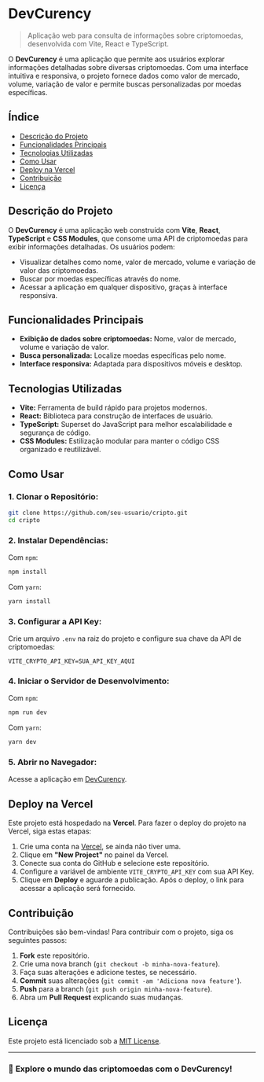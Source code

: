 # DevCurency

> Aplicação web para consulta de informações sobre criptomoedas, desenvolvida com Vite, React e TypeScript.

O **DevCurency** é uma aplicação que permite aos usuários explorar informações detalhadas sobre diversas criptomoedas. Com uma interface intuitiva e responsiva, o projeto fornece dados como valor de mercado, volume, variação de valor e permite buscas personalizadas por moedas específicas.

## Índice

- [Descrição do Projeto](#descrição-do-projeto)
- [Funcionalidades Principais](#funcionalidades-principais)
- [Tecnologias Utilizadas](#tecnologias-utilizadas)
- [Como Usar](#como-usar)
- [Deploy na Vercel](#deploy-na-vercel)
- [Contribuição](#contribuição)
- [Licença](#licença)

## Descrição do Projeto

O **DevCurency** é uma aplicação web construída com **Vite**, **React**, **TypeScript** e **CSS Modules**, que consome uma API de criptomoedas para exibir informações detalhadas. Os usuários podem:

- Visualizar detalhes como nome, valor de mercado, volume e variação de valor das criptomoedas.
- Buscar por moedas específicas através do nome.
- Acessar a aplicação em qualquer dispositivo, graças à interface responsiva.

## Funcionalidades Principais

- **Exibição de dados sobre criptomoedas:** Nome, valor de mercado, volume e variação de valor.
- **Busca personalizada:** Localize moedas específicas pelo nome.
- **Interface responsiva:** Adaptada para dispositivos móveis e desktop.

## Tecnologias Utilizadas

- **Vite:** Ferramenta de build rápido para projetos modernos.
- **React:** Biblioteca para construção de interfaces de usuário.
- **TypeScript:** Superset do JavaScript para melhor escalabilidade e segurança de código.
- **CSS Modules:** Estilização modular para manter o código CSS organizado e reutilizável.

## Como Usar

### 1. Clonar o Repositório:

```bash
git clone https://github.com/seu-usuario/cripto.git
cd cripto
```

### 2. Instalar Dependências:

Com `npm`:

```bash
npm install
```

Com `yarn`:

```bash
yarn install
```

### 3. Configurar a API Key:

Crie um arquivo `.env` na raiz do projeto e configure sua chave da API de criptomoedas:

```env
VITE_CRYPTO_API_KEY=SUA_API_KEY_AQUI
```

### 4. Iniciar o Servidor de Desenvolvimento:

Com `npm`:

```bash
npm run dev
```

Com `yarn`:

```bash
yarn dev
```

### 5. Abrir no Navegador:

Acesse a aplicação em [DevCurency](https://cripto-iota.vercel.app/).

## Deploy na Vercel

Este projeto está hospedado na **Vercel**. Para fazer o deploy do projeto na Vercel, siga estas etapas:

1. Crie uma conta na [Vercel](https://vercel.com/), se ainda não tiver uma.
2. Clique em **"New Project"** no painel da Vercel.
3. Conecte sua conta do GitHub e selecione este repositório.
4. Configure a variável de ambiente `VITE_CRYPTO_API_KEY` com sua API Key.
5. Clique em **Deploy** e aguarde a publicação. Após o deploy, o link para acessar a aplicação será fornecido.

## Contribuição

Contribuições são bem-vindas! Para contribuir com o projeto, siga os seguintes passos:

1. **Fork** este repositório.
2. Crie uma nova branch (`git checkout -b minha-nova-feature`).
3. Faça suas alterações e adicione testes, se necessário.
4. **Commit** suas alterações (`git commit -am 'Adiciona nova feature'`).
5. **Push** para a branch (`git push origin minha-nova-feature`).
6. Abra um **Pull Request** explicando suas mudanças.

## Licença

Este projeto está licenciado sob a [MIT License](https://opensource.org/licenses/MIT).

---

### 🚀 **Explore o mundo das criptomoedas com o DevCurency!**
```
